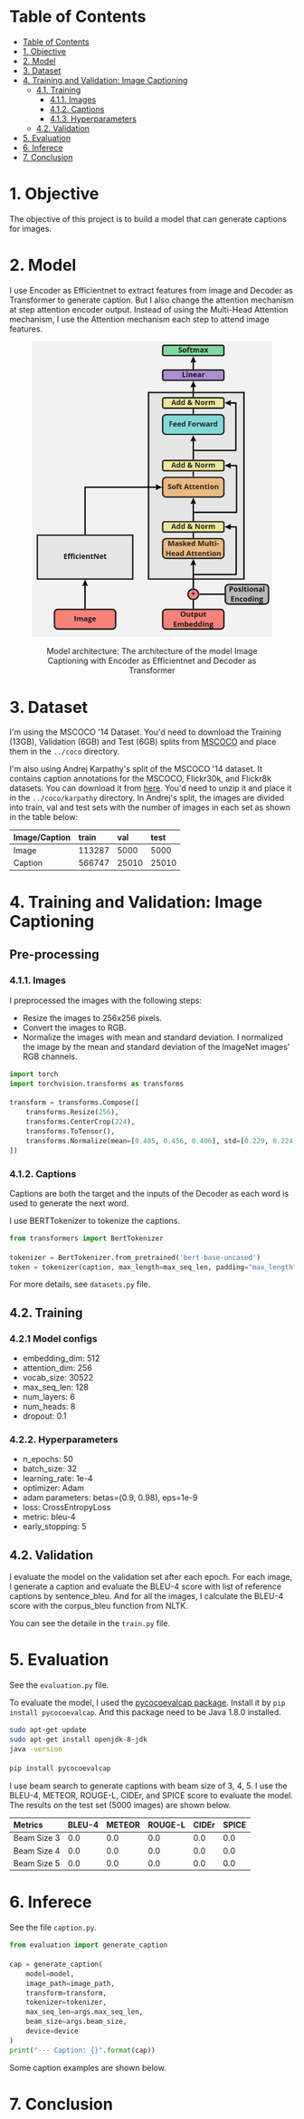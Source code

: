 <!-- # Image Captioning
Image Captioning by deep learning model with Encoder as Efficientnet and Decoder as Decoder of Transformer -->
# Table of Contents
- [Table of Contents](#table-of-contents)
- [1. Objective](#1-objective)
- [2. Model](#2-model)
- [3. Dataset](#3-dataset)
- [4. Training and Validation: Image Captioning](#4-training-and-validation-image-captioning)
  - [4.1. Training](#41-training)
    - [4.1.1. Images](#411-images)
    - [4.1.2. Captions](#412-captions)
    - [4.1.3. Hyperparameters](#413-hyperparameters)
  - [4.2. Validation](#42-validation)
- [5. Evaluation](#5-evaluation)
- [6. Inferece](#6-inferece)
- [7. Conclusion](#7-conclusion)

# 1. Objective

The objective of this project is to build a model that can generate captions for images.

# 2. Model

I use Encoder as Efficientnet to extract features from image and Decoder as Transformer to generate caption. But I also change the attention mechanism at step attention encoder output. Instead of using the Multi-Head Attention mechanism, I use the Attention mechanism each step to attend image features.
<figure align="center">
  <p align="center"><img src="./images/model_architecture.png" width="600"/>
    <figcaption>Model architecture: The architecture of the model Image Captioning with Encoder as Efficientnet and Decoder as Transformer</figcaption>
  </p>
</figure>

# 3. Dataset
I'm using the MSCOCO '14 Dataset. You'd need to download the Training (13GB),  Validation (6GB) and Test (6GB) splits from [MSCOCO](http://cocodataset.org/#download) and place them in the `../coco` directory.

I'm also using Andrej Karpathy's split of the MSCOCO '14 dataset. It contains caption annotations for the MSCOCO, Flickr30k, and Flickr8k datasets. You can download it from [here](http://cs.stanford.edu/people/karpathy/deepimagesent/caption_datasets.zip). You'd need to unzip it and place it in the `../coco/karpathy` directory.
In Andrej's split, the images are divided into train, val and test sets with the number of images in each set as shown in the table below:

| Image/Caption | train | val | test |
| :--- | :--- | :--- | :--- |
| Image | 113287 | 5000 | 5000 |
| Caption | 566747 | 25010 | 25010 |



# 4. Training and Validation: Image Captioning
## Pre-processing
### 4.1.1. Images
I preprocessed the images with the following steps:
- Resize the images to 256x256 pixels.
- Convert the images to RGB.
- Normalize the images with mean and standard deviation.
I normalized the image by the mean and standard deviation of the ImageNet images' RGB channels.
```python
import torch
import torchvision.transforms as transforms

transform = transforms.Compose([
    transforms.Resize(256),
    transforms.CenterCrop(224),
    transforms.ToTensor(),
    transforms.Normalize(mean=[0.485, 0.456, 0.406], std=[0.229, 0.224, 0.225]),
])
```


### 4.1.2. Captions
Captions are both the target and the inputs of the Decoder as each word is used to generate the next word.

I use BERTTokenizer to tokenize the captions.
```python
from transformers import BertTokenizer

tokenizer = BertTokenizer.from_pretrained('bert-base-uncased')
token = tokenizer(caption, max_length=max_seq_len, padding="max_length", truncation=True, return_tensors="pt")["input_ids"][0]
```

For more details, see `datasets.py` file.

## 4.2. Training
### 4.2.1 Model configs

- embedding_dim: 512
- attention_dim: 256
- vocab_size: 30522
- max_seq_len: 128
- num_layers: 6
- num_heads: 8
- dropout: 0.1

### 4.2.2. Hyperparameters

- n_epochs: 50
- batch_size: 32
- learning_rate: 1e-4
- optimizer: Adam
- adam parameters: betas=(0.9, 0.98), eps=1e-9
- loss: CrossEntropyLoss
- metric: bleu-4
- early_stopping: 5

## 4.2. Validation
I evaluate the model on the validation set after each epoch. For each image, I generate a caption and evaluate the BLEU-4 score with list of reference captions by sentence_bleu. And for all the images, I calculate the BLEU-4 score with the corpus_bleu function from NLTK.

You can see the detaile in the `train.py` file.

# 5. Evaluation
See the `evaluation.py` file.

To evaluate the model, I used the [pycocoevalcap package](https://github.com/salaniz/pycocoevalcap). Install it by `pip install pycocoevalcap`. And this package need to be Java 1.8.0 installed.
```bash
sudo apt-get update
sudo apt-get install openjdk-8-jdk
java -version

pip install pycocoevalcap
```

I use beam search to generate captions with beam size of 3, 4, 5. I use the BLEU-4, METEOR, ROUGE-L, CIDEr, and SPICE score to evaluate the model. The results on the test set (5000 images) are shown below.

| Metrics | BLEU-4 | METEOR | ROUGE-L | CIDEr | SPICE |
| :--- | :--- | :--- | :--- | :--- | :--- |
| Beam Size 3 | 0.0 | 0.0 | 0.0 | 0.0 | 0.0 |
| Beam Size 4 | 0.0 | 0.0 | 0.0 | 0.0 | 0.0 |
| Beam Size 5 | 0.0 | 0.0 | 0.0 | 0.0 | 0.0 |

# 6. Inferece
See the file `caption.py`.
```python
from evaluation import generate_caption

cap = generate_caption(
    model=model,
    image_path=image_path,
    transform=transform,
    tokenizer=tokenizer,
    max_seq_len=args.max_seq_len,
    beam_size=args.beam_size,
    device=device
)
print("--- Caption: {}".format(cap))
```
Some caption examples are shown below.


# 7. Conclusion
